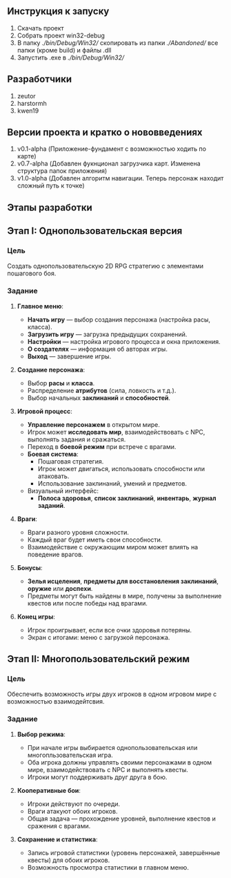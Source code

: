 ## Инструкция к запуску
1. Скачать проект
2. Собрать проект win32-debug
3. В папку *./bin/Debug/Win32/* скопировать из папки *./Abandoned/* все папки (кроме build)  и файлы .dll
4. Запустить .exe в *./bin/Debug/Win32/*

## Разработчики
1. zeutor
2. harstormh
3. kwen19

## Версии проекта и кратко о нововведениях
1. v0.1-alpha (Приложение-фундамент с возможностью ходить по карте)
2. v0.7-alpha (Добавлен фукнционал загрузчика карт. Изменена структура папок приложения)
3. v1.0-alpha (Добавлен алгоритм навигации. Теперь персонаж находит сложный путь к точке)

## Этапы разработки
## Этап I: Однопользовательская версия

### Цель
Создать однопользовательскую 2D RPG стратегию с элементами пошагового боя.

### Задание

1. **Главное меню**:
   - **Начать игру** — выбор создания персонажа (настройка расы, класса).
   - **Загрузить игру** — загрузка предыдущих сохранений.
   - **Настройки** — настройка игрового процесса и окна приложения.
   - **О создателях** — информация об авторах игры.
   - **Выход** — завершение игры.

2. **Создание персонажа**:
   - Выбор **расы** и **класса**.
   - Распределение **атрибутов** (сила, ловкость и т.д.).
   - Выбор начальных **заклинаний** и **способностей**.

3. **Игровой процесс**:
   - **Управление персонажем** в открытом мире.
   - Игрок может **исследовать мир**, взаимодействовать с NPC, выполнять задания и сражаться.
   - Переход в **боевой режим** при встрече с врагами.
   - **Боевая система**:
     - Пошаговая стратегия.
     - Игрок может двигаться, использовать способности или атаковать.
     - Использование заклинаний, умений и предметов.
   - Визуальный интерфейс:
     - **Полоса здоровья**, **список заклинаний**, **инвентарь**, **журнал заданий**.

4. **Враги**:
   - Враги разного уровня сложности.
   - Каждый враг будет иметь свои способности.
   - Взаимодействие с окружающим миром может влиять на поведение врагов.

5. **Бонусы**:
   - **Зелья исцеления**, **предметы для восстановления заклинаний**, **оружие** или **доспехи**.
   - Предметы могут быть найдены в мире, получены за выполнение квестов или после победы над врагами.

6. **Конец игры**:
   - Игрок проигрывает, если все очки здоровья потеряны.
   - Экран с итогами: меню с загрузкой персонажа.

## Этап II: Многопользовательский режим

### Цель
Обеспечить возможность игры двух игроков в одном игровом мире с возможностью взаимодейтсвия.

### Задание

1. **Выбор режима**:
   - При начале игры выбирается однопользовательская или многопльзовательская игра.
   - Оба игрока должны управлять своими персонажами в одном мире, взаимодействовать с NPC и выполнять квесты.
   - Игроки могут поддерживать друг друга в бою.

2. **Кооперативные бои**:
   - Игроки действуют по очереди.
   - Враги атакуют обоих игроков.
   - Общая задача — прохождение уровней, выполнение квестов и сражения с врагами.

3. **Сохранение и статистика**:
   - Запись игровой статистики (уровень персонажей, завершённые квесты) для обоих игроков.
   - Возможность просмотра статистики в главном меню.
